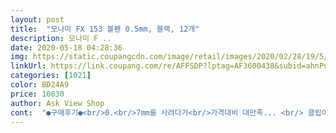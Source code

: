 ```yaml
---
layout: post 
title:  "모나미 FX 153 볼펜 0.5mm, 블랙, 12개" 
description: 모나미 F ..
date: 2020-05-18 04:28:36 
img: https://static.coupangcdn.com/image/retail/images/2020/02/28/19/5/1845dd4c-117e-4d24-967a-e04eb0aa7445.jpg 
linkUrl: https://link.coupang.com/re/AFFSDP?lptag=AF3600438&subid=ahnPublicAsk&pageKey=1315700947&itemId=2334380031&vendorItemId=70331044214&traceid=V0-113-1b815e0cb08dacb3 
categories: [1021] 
color: BD24A9 
price: 10030 
author: Ask View Shop 
cont:  "●구매후기●<br/>0.<br/>7mm를 사려다가<br/>가격대비 대만족... <br/> 클립이 플라스틱이라<br/>그레이+투명 컬러인 0.<br/>5mm를 구입했는데,<br/>노트필기하는데 좋아서 구매했어요 지난번에는 fx1530.<br/>7로  구매했었는데 새롭게 0.<br/>5가 출시되어서 구매했는데 더욱부드럽고 좋아요 일본제품 대체필기구로 짱좋아요<br/>디자인에 신경을 많이 쓴 것 같아요... <br/><br/>볼펜에 약간 묽은 커피 얼룩 같은 게 튀어 있어서<br/>부러지지않게 잘 사용해야 할 것 같고... <br/><br/>생각보다 더 괜찮네요... <br/><br/>씻어냈는데... <br/> 생활방수(?)도 되는듯... <br/><br/>아, 힘든 환경에서 제작했나봐요.<br/><br/>잘 말려서 닫아야 자국이 생기지 않을듯... <br/><br/>제스트림 쓰다가 불량률도 높고 가격이 싸지도 않아서 대체품을 찾았는데 fx153 진짜 좋아요.<br/> 필기감도 좋고 가격도 착하고ㅎㅎ 2자루 다 써서 한다스로 주문했네요 다 쓰면 또 시킬게요<br/>필기감이 부드럽고, 약간은 똥이 생겨요.<br/><br/>" 
---
```

